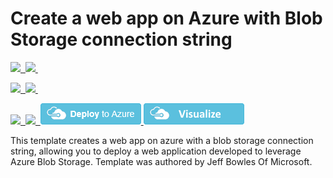 # Create a web app on Azure with Blob Storage connection string<a href="https://portal.azure.com/#create/Microsoft.Template/uri/https%3A%2F%2Fraw.githubusercontent.com%2FAzure%2Fazure-quickstart-templates%2Fmaster%2Fwebapp-with-blobconnection%2Fazuredeploy.json" target="_blank">

<IMG SRC="https://azbotstorage.blob.core.windows.net/badges/webapp-blob-connection/PublicLastTestDate.svg" />&nbsp;
<IMG SRC="https://azbotstorage.blob.core.windows.net/badges/webapp-blob-connection/PublicDeployment.svg" />&nbsp;

<IMG SRC="https://azbotstorage.blob.core.windows.net/badges/webapp-blob-connection/FairfaxLastTestDate.svg" />&nbsp;
<IMG SRC="https://azbotstorage.blob.core.windows.net/badges/webapp-blob-connection/FairfaxDeployment.svg" />&nbsp;

<IMG SRC="https://azbotstorage.blob.core.windows.net/badges/webapp-blob-connection/BestPracticeResult.svg" />&nbsp;
<IMG SRC="https://azbotstorage.blob.core.windows.net/badges/webapp-blob-connection/CredScanResult.svg" />&nbsp;
    <img src="https://raw.githubusercontent.com/Azure/azure-quickstart-templates/master/1-CONTRIBUTION-GUIDE/images/deploytoazure.png"/>
</a>
<a href="http://armviz.io/#/?load=https%3A%2F%2Fraw.githubusercontent.com%2FAzure%2Fazure-quickstart-templates%2Fmaster%2Fwebapp-with-blobconnection%2Fazuredeploy.json" target="_blank">
    <img src="https://raw.githubusercontent.com/Azure/azure-quickstart-templates/master/1-CONTRIBUTION-GUIDE/images/visualizebutton.png"/>
</a>

This template creates a web app on azure with a blob storage connection string, allowing you to deploy a web application developed to leverage Azure Blob Storage. Template was authored by Jeff Bowles Of Microsoft. 
